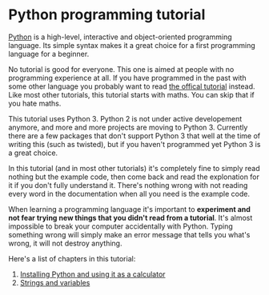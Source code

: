 # Python programming tutorial

[Python](https://en.wikipedia.org/wiki/Python_\(programming_language\)) is a high-level, interactive and object-oriented programming language. Its simple syntax makes it a great choice for a first programming language for a beginner.

No tutorial is good for everyone. This one is aimed at people with no programming experience at all. If you have programmed in the past with some other language you probably want to read [the offical tutorial](https://docs.python.org/3/tutorial/) instead. Like most other tutorials, this tutorial starts with maths. You can skip that if you hate maths.

This tutorial uses Python 3. Python 2 is not under active developement anymore, and more and more projects are moving to Python 3. Currently there are a few packages that don't support Python 3 that well at the time of writing this (such as twisted), but if you haven't programmed yet Python 3 is a great choice.

In this tutorial (and in most other tutorials) it's completely fine to simply read nothing but the example code, then come back and read the explonation for it if you don't fully understand it. There's nothing wrong with not reading every word in the documentation when all you need is the example code.

When learning a programming language it's important to **experiment and not fear trying new things that you didn't read from a tutorial**. It's almost impossible to break your computer accidentally with Python. Typing something wrong will simply make an error message that tells you what's wrong, it will not destroy anything.

Here's a list of chapters in this tutorial:

1. [Installing Python and using it as a calculator](1.md)
2. [Strings and variables](2.md)
